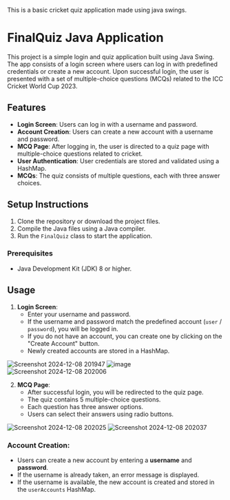 This is a basic cricket quiz application made using java swings.

# FinalQuiz Java Application

This project is a simple login and quiz application built using Java Swing. The app consists of a login screen where users can log in with predefined credentials or create a new account. Upon successful login, the user is presented with a set of multiple-choice questions (MCQs) related to the ICC Cricket World Cup 2023.

## Features

- **Login Screen**: Users can log in with a username and password.
- **Account Creation**: Users can create a new account with a username and password.
- **MCQ Page**: After logging in, the user is directed to a quiz page with multiple-choice questions related to cricket.
- **User Authentication**: User credentials are stored and validated using a HashMap.
- **MCQs**: The quiz consists of multiple questions, each with three answer choices.

## Setup Instructions

1. Clone the repository or download the project files.
2. Compile the Java files using a Java compiler.
3. Run the `FinalQuiz` class to start the application.

### Prerequisites

- Java Development Kit (JDK) 8 or higher.

## Usage

1. **Login Screen**:
   - Enter your username and password.
   - If the username and password match the predefined account (`user` / `password`), you will be logged in.
   - If you do not have an account, you can create one by clicking on the "Create Account" button.
   - Newly created accounts are stored in a HashMap.
  
![Screenshot 2024-12-08 201947](https://github.com/user-attachments/assets/2eeceff9-ccf0-4308-ba8f-0fa43296fc68)
![image](https://github.com/user-attachments/assets/51e3fbfd-81a5-4796-aaaa-96412700b7cb)
![Screenshot 2024-12-08 202006](https://github.com/user-attachments/assets/9713715a-48b2-4cfd-9cd9-5ffc7fbb18e1)


2. **MCQ Page**:
   - After successful login, you will be redirected to the quiz page.
   - The quiz contains 5 multiple-choice questions.
   - Each question has three answer options.
   - Users can select their answers using radio buttons.

![Screenshot 2024-12-08 202025](https://github.com/user-attachments/assets/173f1d4b-54df-41ed-8f8a-1f117074e935)
![Screenshot 2024-12-08 202037](https://github.com/user-attachments/assets/91df6a02-2f08-4f90-8ffc-9de50b89a6fd)


### Account Creation:
- Users can create a new account by entering a **username** and **password**.
- If the username is already taken, an error message is displayed.
- If the username is available, the new account is created and stored in the `userAccounts` HashMap.


